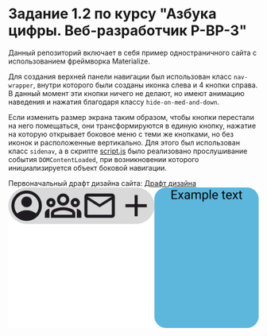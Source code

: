 # Задание 1.2 по курсу "Азбука цифры. Веб-разработчик Р-ВР-3"
Данный репозиторий включает в себя пример одностраничного сайта с использованием фреймворка Materialize.

Для создания верхней панели навигации был использован класс `nav-wrapper`, внутри которого были созданы иконка слева и 4 кнопки справа. В данный момент эти кнопки ничего не делают, но имеют анимацию наведения и нажатия благодаря классу `hide-on-med-and-down`.

Если изменить размер экрана таким образом, чтобы кнопки перестали на него помещаться, они трансформируются в единую кнопку, нажатие на которую открывает боковое меню с теми же кнопками, но без иконок и расположенные вертикально. Для этого был использован класс `sidenav`, а в скрипте [script.js](js/script.js) было реализовано прослушивание события `DOMContentLoaded`, при возникновении которого инициализируется объект боковой навигации.

Первоначальный драфт дизайна сайта:
[Драфт дизайна](figma/Desktop%20-%201.svg?sanitize=true)
<img src="figma/Desktop%20-%201.svg?sanitize=true">